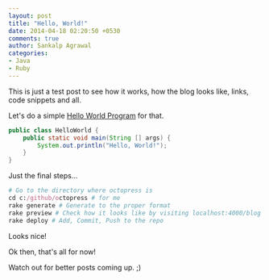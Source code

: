 ```yaml
---
layout: post
title: "Hello, World!"
date: 2014-04-18 02:20:50 +0530
comments: true
author: Sankalp Agrawal
categories:
- Java
- Ruby
---
```


This is just a test post to see how it works, how the blog looks like, links, code snippets and all.

Let's do a simple [Hello World Program](http://en.wikipedia.org/wiki/Hello_world_program) for that.

``` java Print Hello, World! in Java
public class HelloWorld {
    public static void main(String [] args) {
        System.out.println("Hello, World!");
    }
}
```

Just the final steps...

``` ruby Fire up Git Bash
# Go to the directory where octopress is
cd c:/github/octopress # for me
rake generate # Generate to the proper format
rake preview # Check how it looks like by visiting localhost:4000/blog in Chrome
rake deploy # Add, Commit, Push to the repo
```

Looks nice!

Ok then, that's all for now!

Watch out for better posts coming up. ;)